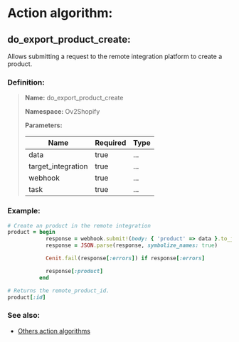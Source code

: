 # Action algorithm:

## do_export_product_create:

Allows submitting a request to the remote integration platform to create a product.
    
### Definition:

> **Name:** do_export_product_create
> 
> **Namespace:** Ov2Shopify
>
> **Parameters:**
> 
> | Name | Required | Type |
> | --- | --- | --- |
> | data | true | ... |
> | target_integration | true | ... |
> | webhook | true | ... |
> | task | true | ... |

### Example:
```RUBY
# Create an product in the remote integration
product = begin
            response = webhook.submit!(body: { 'product' => data }.to_json)
            response = JSON.parse(response, symbolize_names: true)

            Cenit.fail(response[:errors]) if response[:errors]

            response[:product]
          end

# Returns the remote_product_id.
product[:id]
```

### See also:
* [Others action algorithms](overview?id=do_export_product_create)